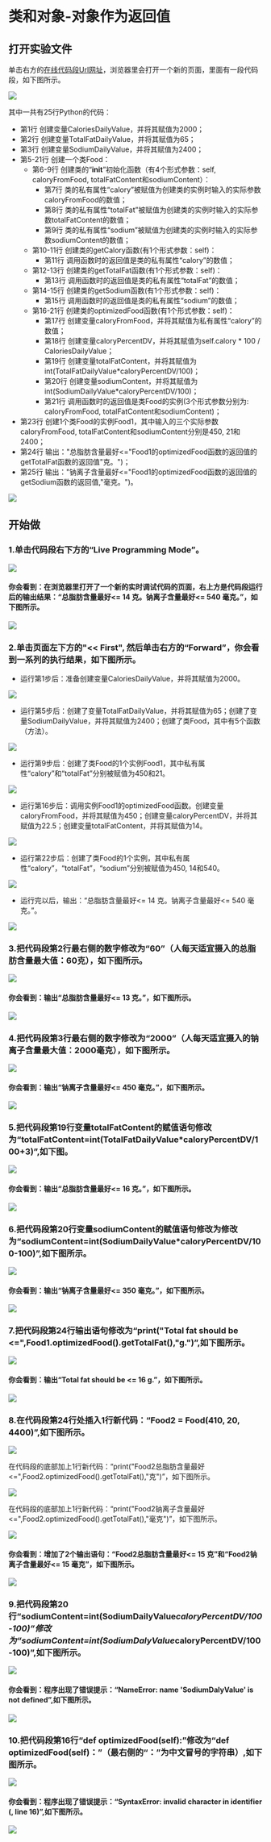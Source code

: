 # 类和对象-对象作为返回值

## 打开实验文件

单击右方的[在线代码段Url网址](http://pythontutor.com/visualize.html#code=CaloriesDailyValue%20%3D%202000%0ATotalFatDailyValue%20%3D%2065%20%0ASodiumDailyValue%20%3D%202400%20%20%0A%0Aclass%20Food%3A%0A%20%20%20%20def%20__init__%28self,caloryFromFood,totalFatContent,sodiumContent%29%3A%0A%20%20%20%20%20%20%20%20self.calory%20%3D%20caloryFromFood%0A%20%20%20%20%20%20%20%20self.totalFat%20%3D%20totalFatContent%0A%20%20%20%20%20%20%20%20self.sodium%20%3D%20sodiumContent%0A%20%20%20%20def%20getCalory%28self%29%3A%0A%20%20%20%20%20%20%20%20return%20self.calory%0A%20%20%20%20def%20getTotalFat%28self%29%3A%0A%20%20%20%20%20%20%20%20return%20self.totalFat%0A%20%20%20%20def%20getSodium%28self%29%3A%0A%20%20%20%20%20%20%20%20return%20self.sodium%0A%20%20%20%20def%20optimizedFood%28self%29%3A%0A%20%20%20%20%20%20%20%20caloryFromFood%20%3D%20self.calory%0A%20%20%20%20%20%20%20%20caloryPercentDV%20%3D%20self.calory%20*%20100%20/%20CaloriesDailyValue%0A%20%20%20%20%20%20%20%20totalFatContent%3Dint%28TotalFatDailyValue*caloryPercentDV/100%29%0A%20%20%20%20%20%20%20%20sodiumContent%3Dint%28SodiumDailyValue*caloryPercentDV/100%29%0A%20%20%20%20%20%20%20%20return%20Food%28caloryFromFood,%20totalFatContent,%20sodiumContent%29%0A%0AFood1%20%3D%20Food%28450,%2021,%202400%29%0Aprint%28%22%E6%80%BB%E8%84%82%E8%82%AA%E5%90%AB%E9%87%8F%E6%9C%80%E5%A5%BD%3C%3D%22,Food1.optimizedFood%28%29.getTotalFat%28%29,%22%E5%85%8B%E3%80%82%22%29%0Aprint%28%22%E9%92%A0%E7%A6%BB%E5%AD%90%E5%90%AB%E9%87%8F%E6%9C%80%E5%A5%BD%3C%3D%22,Food1.optimizedFood%28%29.getSodium%28%29,%22%E6%AF%AB%E5%85%8B%E3%80%82%22%29&cumulative=false&heapPrimitives=nevernest&mode=edit&origin=opt-frontend.js&py=3&rawInputLstJSON=%5B%5D&textReferences=false)，浏览器里会打开一个新的页面，里面有一段代码段，如下图所示。

![](/images/理解面向对象的基本思想/类和对象-对象作为返回值/png/0.png)

其中一共有25行Python的代码：

- 第1行 创建变量CaloriesDailyValue，并将其赋值为2000；
- 第2行 创建变量TotalFatDailyValue，并将其赋值为65；
- 第3行 创建变量SodiumDailyValue，并将其赋值为2400；
- 第5-21行 创建一个类Food：
	- 第6-9行 创建类的“__init__”初始化函数（有4个形式参数：self, caloryFromFood, totalFatContent和sodiumContent）：
		- 第7行 类的私有属性“calory”被赋值为创建类的实例时输入的实际参数caloryFromFood的数值；
		- 第8行 类的私有属性“totalFat”被赋值为创建类的实例时输入的实际参数totalFatContent的数值；
		- 第9行 类的私有属性“sodium”被赋值为创建类的实例时输入的实际参数sodiumContent的数值；
	- 第10-11行 创建类的getCalory函数(有1个形式参数：self)：
		- 第11行 调用函数时的返回值是类的私有属性“calory”的数值；
	- 第12-13行 创建类的getTotalFat函数(有1个形式参数：self)：
		- 第13行 调用函数时的返回值是类的私有属性“totalFat”的数值；
	- 第14-15行 创建类的getSodium函数(有1个形式参数：self)：
		- 第15行 调用函数时的返回值是类的私有属性“sodium”的数值；
	- 第16-21行 创建类的optimizedFood函数(有1个形式参数：self)：
		- 第17行 创建变量caloryFromFood，并将其赋值为私有属性“calory”的数值；
		- 第18行 创建变量caloryPercentDV，并将其赋值为self.calory * 100 / CaloriesDailyValue；
		- 第19行 创建变量totalFatContent，并将其赋值为int(TotalFatDailyValue*caloryPercentDV/100)；
		- 第20行 创建变量sodiumContent，并将其赋值为int(SodiumDailyValue*caloryPercentDV/100)；
		- 第21行 调用函数时的返回值是类Food的实例(3个形式参数分别为: caloryFromFood, totalFatContent和sodiumContent)；
- 第23行 创建1个类Food的实例Food1，其中输入的三个实际参数caloryFromFood, totalFatContent和sodiumContent分别是450, 21和2400；
- 第24行 输出："总脂肪含量最好<="Food1的optimizedFood函数的返回值的getTotalFat函数的返回值"克。")；
- 第25行 输出："钠离子含量最好<="Food1的optimizedFood函数的返回值的getSodium函数的返回值,"毫克。")。

![](/images/理解面向对象的基本思想/类和对象-对象作为返回值/png/康师傅_海鲜面_nutritionfacts.png)

## 开始做

### 1.单击代码段右下方的“Live Programming Mode”。

![](/images/理解面向对象的基本思想/类和对象-对象作为返回值/png/1a.png)

#### 你会看到：在浏览器里打开了一个新的实时调试代码的页面，右上方是代码段运行后的输出结果：“总脂肪含量最好<= 14 克。钠离子含量最好<= 540 毫克。”，如下图所示。

![](/images/理解面向对象的基本思想/类和对象-对象作为返回值/png/1b.png)

### 2.单击页面左下方的"<< First", 然后单击右方的“Forward”，你会看到一系列的执行结果，如下图所示。

- 运行第1步后：准备创建变量CaloriesDailyValue，并将其赋值为2000。

![](/images/理解面向对象的基本思想/类和对象-对象作为返回值/png/2b1.png)

- 运行第5步后：创建了变量TotalFatDailyValue，并将其赋值为65；创建了变量SodiumDailyValue，并将其赋值为2400；创建了类Food，其中有5个函数（方法）。

![](/images/理解面向对象的基本思想/类和对象-对象作为返回值/png/2b2.png)

- 运行第9步后：创建了类Food的1个实例Food1，其中私有属性“calory”和“totalFat”分别被赋值为450和21。

![](/images/理解面向对象的基本思想/类和对象-对象作为返回值/png/2b3.png)

- 运行第16步后：调用实例Food1的optimizedFood函数。创建变量caloryFromFood，并将其赋值为450；创建变量caloryPercentDV，并将其赋值为22.5；创建变量totalFatContent，并将其赋值为14。

![](/images/理解面向对象的基本思想/类和对象-对象作为返回值/png/2b4.png)

- 运行第22步后：创建了类Food的1个实例，其中私有属性“calory”，“totalFat”，“sodium”分别被赋值为450, 14和540。

![](/images/理解面向对象的基本思想/类和对象-对象作为返回值/png/2b5.png)

- 运行完以后，输出：“总脂肪含量最好<= 14 克。钠离子含量最好<= 540 毫克。”。

![](/images/理解面向对象的基本思想/类和对象-对象作为返回值/png/2b6.png)

### 3.把代码段第2行最右侧的数字修改为“60”（人每天适宜摄入的总脂肪含量最大值：60克），如下图所示。

![](/images/理解面向对象的基本思想/类和对象-对象作为返回值/png/3a.png)

#### 你会看到：输出“总脂肪含量最好<= 13 克。”，如下图所示。

![](/images/理解面向对象的基本思想/类和对象-对象作为返回值/png/3b.png)

### 4.把代码段第3行最右侧的数字修改为“2000”（人每天适宜摄入的钠离子含量最大值：2000毫克），如下图所示。

![](/images/理解面向对象的基本思想/类和对象-对象作为返回值/png/4a.png)

#### 你会看到：输出“钠离子含量最好<= 450 毫克。”，如下图所示。

![](/images/理解面向对象的基本思想/类和对象-对象作为返回值/png/4b.png)

### 5.把代码段第19行变量totalFatContent的赋值语句修改为“totalFatContent=int(TotalFatDailyValue*caloryPercentDV/100+3)”,如下图。

![](/images/理解面向对象的基本思想/类和对象-对象作为返回值/png/5a.png)

#### 你会看到：输出“总脂肪含量最好<= 16 克。”，如下图所示。

![](/images/理解面向对象的基本思想/类和对象-对象作为返回值/png/5b.png)

### 6.把代码段第20行变量sodiumContent的赋值语句修改为修改为“sodiumContent=int(SodiumDailyValue*caloryPercentDV/100-100)”,如下图所示。

![](/images/理解面向对象的基本思想/类和对象-对象作为返回值/png/6a.png)

#### 你会看到：输出“钠离子含量最好<= 350 毫克。”，如下图所示。

![](/images/理解面向对象的基本思想/类和对象-对象作为返回值/png/6b.png)

### 7.把代码段第24行输出语句修改为“print("Total fat should be <=",Food1.optimizedFood().getTotalFat(),"g.")”,如下图所示。

![](/images/理解面向对象的基本思想/类和对象-对象作为返回值/png/7a.png)

#### 你会看到：输出“Total fat should be <= 16 g.”，如下图所示。

![](/images/理解面向对象的基本思想/类和对象-对象作为返回值/png/7b.png)

### 8.在代码段第24行处插入1行新代码：“Food2 = Food(410, 20, 4400)”,如下图所示。

![](/images/理解面向对象的基本思想/类和对象-对象作为返回值/png/8a1.png)

在代码段的底部加上1行新代码：“print("Food2总脂肪含量最好<=",Food2.optimizedFood().getTotalFat(),"克")”，如下图所示。

![](/images/理解面向对象的基本思想/类和对象-对象作为返回值/png/8a2.png)

在代码段的底部加上1行新代码：“print("Food2钠离子含量最好<=",Food2.optimizedFood().getTotalFat(),"毫克")”，如下图所示。

![](/images/理解面向对象的基本思想/类和对象-对象作为返回值/png/8a3.png)

#### 你会看到：增加了2个输出语句：“Food2总脂肪含量最好<= 15 克”和“Food2钠离子含量最好<= 15 毫克”，如下图所示。

![](/images/理解面向对象的基本思想/类和对象-对象作为返回值/png/8b.png)

### 9.把代码段第20行“sodiumContent=int(SodiumDailyValue*caloryPercentDV/100-100)”修改为“sodiumContent=int(SodiumDalyValue*caloryPercentDV/100-100)”,如下图所示。

![](/images/理解面向对象的基本思想/类和对象-对象作为返回值/png/9a.png)

#### 你会看到：程序出现了错误提示：“NameError: name 'SodiumDalyValue' is not defined”,如下图所示。

![](/images/理解面向对象的基本思想/类和对象-对象作为返回值/png/9b.png)

### 10.把代码段第16行“def optimizedFood(self):”修改为“def optimizedFood(self)：”（最右侧的“：”为中文冒号的字符串）,如下图所示。

![](/images/理解面向对象的基本思想/类和对象-对象作为返回值/png/10a.png)

#### 你会看到：程序出现了错误提示：“SyntaxError: invalid character in identifier (<string>, line 16)”,如下图所示。

![](/images/理解面向对象的基本思想/类和对象-对象作为返回值/png/10b.png)